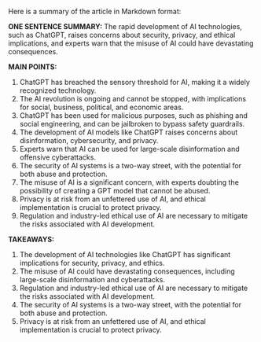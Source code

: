 Here is a summary of the article in Markdown format:

**ONE SENTENCE SUMMARY:**
The rapid development of AI technologies, such as ChatGPT, raises concerns about security, privacy, and ethical implications, and experts warn that the misuse of AI could have devastating consequences.

**MAIN POINTS:**

1. ChatGPT has breached the sensory threshold for AI, making it a widely recognized technology.
2. The AI revolution is ongoing and cannot be stopped, with implications for social, business, political, and economic areas.
3. ChatGPT has been used for malicious purposes, such as phishing and social engineering, and can be jailbroken to bypass safety guardrails.
4. The development of AI models like ChatGPT raises concerns about disinformation, cybersecurity, and privacy.
5. Experts warn that AI can be used for large-scale disinformation and offensive cyberattacks.
6. The security of AI systems is a two-way street, with the potential for both abuse and protection.
7. The misuse of AI is a significant concern, with experts doubting the possibility of creating a GPT model that cannot be abused.
8. Privacy is at risk from an unfettered use of AI, and ethical implementation is crucial to protect privacy.
9. Regulation and industry-led ethical use of AI are necessary to mitigate the risks associated with AI development.

**TAKEAWAYS:**

1. The development of AI technologies like ChatGPT has significant implications for security, privacy, and ethics.
2. The misuse of AI could have devastating consequences, including large-scale disinformation and cyberattacks.
3. Regulation and industry-led ethical use of AI are necessary to mitigate the risks associated with AI development.
4. The security of AI systems is a two-way street, with the potential for both abuse and protection.
5. Privacy is at risk from an unfettered use of AI, and ethical implementation is crucial to protect privacy.
